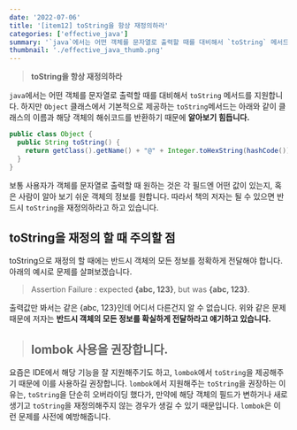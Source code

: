 ```yaml
---
date: '2022-07-06'
title: '[item12] toString을 항상 재정의하라'
categories: ['effective_java']
summary: '`java`에서는 어떤 객체를 문자열로 출력할 때를 대비해서 `toString` 메서드를 지원합니다. 하지만 `Object` 클래스에서 기본적으로 제공하는 `toString`메서드는 아래와 같이 클래스의 이름과 해당 객체의 해쉬코드를 반환하기 때문에 알아보기 힘듭니다.'
thumbnail: './effective_java_thumb.png'
---
```


> **toString을 항상 재정의하라**

`java`에서는 어떤 객체를 문자열로 출력할 때를 대비해서 `toString` 메서드를 지원합니다. 하지만 `Object` 클래스에서 기본적으로 제공하는 `toString`메서드는 아래와 같이 클래스의 이름과 해당 객체의 해쉬코드를 반환하기 때문에 **알아보기 힘듭니다.**

```java
public class Object {
  public String toString() {
    return getClass().getName() + "@" + Integer.toHexString(hashCode());
  }
}
```

보통 사용자가 객체를 문자열로 출력할 때 원하는 것은 각 필드엔 어떤 값이 있는지, 혹은 사람이 알아 보기 쉬운 객체의 정보를 원합니다. 따라서 책의 저자는 될 수 있으면 반드시 `toString`을 재정의하라고 하고 있습니다.

## toString을 재정의 할 때 주의할 점
toString으로 재정의 할 때에는 반드시 객체의 모든 정보를 정확하게 전달해야 합니다. 아래의 예시로 문제를 살펴보겠습니다.

> Assertion Failure : expected **{abc, 123}**, but was **{abc, 123}**.

출력값만 봐서는 같은 {abc, 123}인데 어디서 다른건지 알 수 없습니다. 위와 같은 문제 때문에 저자는 **반드시 객체의 모든 정보를 확실하게 전달하라고 얘기하고 있습니다.**


> ## lombok 사용을 권장합니다.
요즘은 IDE에서 해당 기능을 잘 지원해주기도 하고, `lombok`에서 `toString`을 제공해주기 때문에 이를 사용하길 권장합니다. `lombok`에서 지원해주는 `toString`을 권장하는 이유는, `toString`을 단순히 오버라이딩 했다가, 만약에 해당 객체의 필드가 변하거나 새로 생기고 `toString`을 재정의해주지 않는 경우가 생길 수 있기 때문입니다. `lombok`은 이런 문제를 사전에 예방해줍니다.




